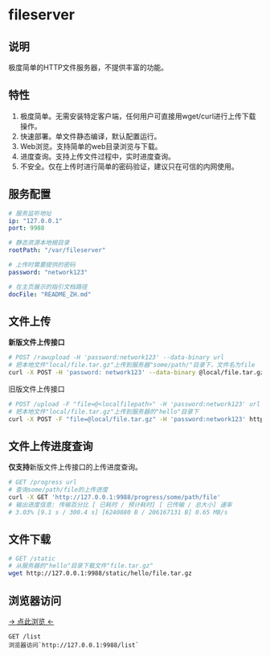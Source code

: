 # fileserver
## 说明
极度简单的HTTP文件服务器，不提供丰富的功能。

## 特性
1. 极度简单。无需安装特定客户端，任何用户可直接用wget/curl进行上传下载操作。
2. 快速部署。单文件静态编译，默认配置运行。
3. Web浏览。支持简单的web目录浏览与下载。
4. 进度查询。支持上传文件过程中，实时进度查询。
5. 不安全。仅在上传时进行简单的密码验证，建议只在可信的内网使用。


## 服务配置
```yaml
# 服务监听地址
ip: "127.0.0.1"
port: 9988

# 静态资源本地根目录
rootPath: "/var/fileserver"

# 上传时需要提供的密码
password: "network123"

# 在主页展示的指引文档路径
docFile: "README_ZH.md"
```

## 文件上传

**新版文件上传接口**
```sh
# POST /rawupload -H 'password:network123' --data-binary url
# 把本地文件"local/file.tar.gz"上传到服务器"some/path/"目录下，文件名为file
curl -X POST -H 'password: network123' --data-binary @local/file.tar.gz 'http://127.0.0.1:9988/rawupload/some/path/file'
```

旧版文件上传接口
```sh
# POST /upload -F "file=@<localfilepath>" -H 'password:network123' url
# 把本地文件"local/file.tar.gz"上传到服务器的"hello"目录下
curl -X POST -F "file=@local/file.tar.gz" -H 'password:network123' http://127.0.0.1:9988/upload/hello/
```

## 文件上传进度查询
**仅支持**新版文件上传接口的上传进度查询。
```sh
# GET /progress url
# 查询some/path/file的上传进度
curl -X GET 'http://127.0.0.1:9988/progress/some/path/file'
# 输出进度信息: 传输百分比 [ 已耗时 / 预计耗时] [ 已传输 / 总大小] 速率
# 3.03% [9.1 s / 300.4 s] [6240880 B / 206167131 B] 0.65 MB/s
```

## 文件下载

```sh
# GET /static
# 从服务器的"hello"目录下载文件"file.tar.gz"
wget http://127.0.0.1:9988/static/hello/file.tar.gz
```

## 浏览器访问
[-> 点此浏览 <- ](http://127.0.0.1:9988/list)
```
GET /list
浏览器访问`http://127.0.0.1:9988/list`
```
